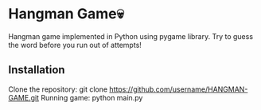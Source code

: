 # Hangman Game💀

Hangman game implemented in Python using pygame library. Try to guess the word before you run out of attempts!

## Installation

 Clone the repository:
   git clone https://github.com/username/HANGMAN-GAME.git
 Running game:
  python main.py

